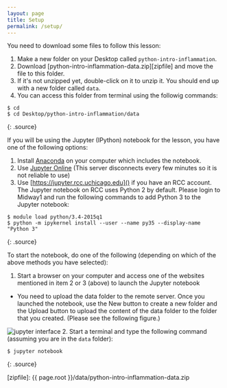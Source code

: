 ```yaml
---
layout: page
title: Setup
permalink: /setup/
---
```


You need to download some files to follow this lesson:

1. Make a new folder on your Desktop called `python-intro-inflammation`.
2. Download [python-intro-inflammation-data.zip][zipfile] and move the file to this folder.
3. If it's not unzipped yet, double-click on it to unzip it. You should end up with a new folder called `data`.
4. You can access this folder from terminal using the followig commands:

~~~
$ cd
$ cd Desktop/python-intro-inflammation/data
~~~
{: .source}

If you will be using the Jupyter (IPython) notebook for the lesson,
you have one of the following options:

1. Install [Anaconda](http://swcarpentry.github.io/workshop-template/#python) on your computer which includes the notebook.
2. Use [Jupyter Online](https://try.jupyter.org) (This server disconnects every few minutes so it is not reliable to use)
3. Use [https://jupyter.rcc.uchicago.edu]() if you have an RCC account. The Jupyter notebook on RCC uses Python 2 by default. Please login to Midway1 and run the following commands to add Python 3 to the Jupyter notebook:

~~~
$ module load python/3.4-2015q1
$ python -m ipykernel install --user --name py35 --display-name "Python 3"
~~~
{: .source}

To start the notebook, do one of the following (depending on which of the above methods you have selected):

1. Start a browser on your computer and access one of the websites mentioned in item 2 or 3 (above) to launch the Jupyter notebook
  * You need to upload the data folder to the remote server. Once you launched the notebook, use the New button to create a new folder and the Upload button to upload the content of the data folder to the folder that you created. (Please see the following figure.)
  
  ![jupyter interface](../fig/jupyter.jpg) 
2. Start a terminal and type the following command (assuming you are in the `data` folder):

~~~
$ jupyter notebook
~~~
{: .source}


[zipfile]: {{ page.root }}/data/python-intro-inflammation-data.zip
